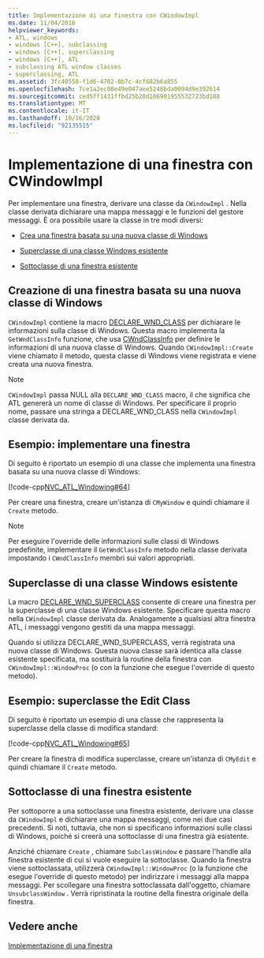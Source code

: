 ```yaml
---
title: Implementazione di una finestra con CWindowImpl
ms.date: 11/04/2016
helpviewer_keywords:
- ATL, windows
- windows [C++], subclassing
- windows [C++], superclassing
- windows [C++], ATL
- subclassing ATL window classes
- superclassing, ATL
ms.assetid: 3fc40550-f1d6-4702-8b7c-4cf682b6a855
ms.openlocfilehash: 7ce1a2ec08e49e047aee5248bda0094d9e392614
ms.sourcegitcommit: ced5ff1431ffbd25b20d106901955532723bd188
ms.translationtype: MT
ms.contentlocale: it-IT
ms.lasthandoff: 10/16/2020
ms.locfileid: "92135515"
---
```

# <a name="implementing-a-window-with-cwindowimpl"></a>Implementazione di una finestra con CWindowImpl

Per implementare una finestra, derivare una classe da `CWindowImpl` . Nella classe derivata dichiarare una mappa messaggi e le funzioni del gestore messaggi. È ora possibile usare la classe in tre modi diversi:

- [Crea una finestra basata su una nuova classe di Windows](#_atl_creating_a_window_based_on_a_new_windows_class)

- [Superclasse di una classe Windows esistente](#_atl_superclassing_an_existing_windows_class)

- [Sottoclasse di una finestra esistente](#_atl_subclassing_an_existing_window)

## <a name="creating-a-window-based-on-a-new-windows-class"></a><a name="_atl_creating_a_window_based_on_a_new_windows_class"></a> Creazione di una finestra basata su una nuova classe di Windows

`CWindowImpl` contiene la macro [DECLARE_WND_CLASS](reference/window-class-macros.md#declare_wnd_class) per dichiarare le informazioni sulla classe di Windows. Questa macro implementa la `GetWndClassInfo` funzione, che usa [CWndClassInfo](../atl/reference/cwndclassinfo-class.md) per definire le informazioni di una nuova classe di Windows. Quando `CWindowImpl::Create` viene chiamato il metodo, questa classe di Windows viene registrata e viene creata una nuova finestra.

> [!NOTE]
> `CWindowImpl` passa NULL alla `DECLARE_WND_CLASS` macro, il che significa che ATL genererà un nome di classe di Windows. Per specificare il proprio nome, passare una stringa a DECLARE_WND_CLASS nella `CWindowImpl` classe derivata da.

## <a name="example-implement-a-window"></a>Esempio: implementare una finestra

Di seguito è riportato un esempio di una classe che implementa una finestra basata su una nuova classe di Windows:

[!code-cpp[NVC_ATL_Windowing#64](../atl/codesnippet/cpp/implementing-a-window-with-cwindowimpl_1.h)]

Per creare una finestra, creare un'istanza di `CMyWindow` e quindi chiamare il `Create` metodo.

> [!NOTE]
> Per eseguire l'override delle informazioni sulle classi di Windows predefinite, implementare il `GetWndClassInfo` metodo nella classe derivata impostando i `CWndClassInfo` membri sui valori appropriati.

## <a name="superclassing-an-existing-windows-class"></a><a name="_atl_superclassing_an_existing_windows_class"></a> Superclasse di una classe Windows esistente

La macro [DECLARE_WND_SUPERCLASS](reference/window-class-macros.md#declare_wnd_superclass) consente di creare una finestra per la superclasse di una classe Windows esistente. Specificare questa macro nella `CWindowImpl` classe derivata da. Analogamente a qualsiasi altra finestra ATL, i messaggi vengono gestiti da una mappa messaggi.

Quando si utilizza DECLARE_WND_SUPERCLASS, verrà registrata una nuova classe di Windows. Questa nuova classe sarà identica alla classe esistente specificata, ma sostituirà la routine della finestra con `CWindowImpl::WindowProc` (o con la funzione che esegue l'override di questo metodo).

## <a name="example-superclass-the-edit-class"></a>Esempio: superclasse the Edit Class

Di seguito è riportato un esempio di una classe che rappresenta la superclasse della classe di modifica standard:

[!code-cpp[NVC_ATL_Windowing#65](../atl/codesnippet/cpp/implementing-a-window-with-cwindowimpl_2.h)]

Per creare la finestra di modifica superclasse, creare un'istanza di `CMyEdit` e quindi chiamare il `Create` metodo.

## <a name="subclassing-an-existing-window"></a><a name="_atl_subclassing_an_existing_window"></a> Sottoclasse di una finestra esistente

Per sottoporre a una sottoclasse una finestra esistente, derivare una classe da `CWindowImpl` e dichiarare una mappa messaggi, come nei due casi precedenti. Si noti, tuttavia, che non si specificano informazioni sulle classi di Windows, poiché si creerà una sottoclasse di una finestra già esistente.

Anziché chiamare `Create` , chiamare `SubclassWindow` e passare l'handle alla finestra esistente di cui si vuole eseguire la sottoclasse. Quando la finestra viene sottoclassata, utilizzerà `CWindowImpl::WindowProc` (o la funzione che esegue l'override di questo metodo) per indirizzare i messaggi alla mappa messaggi. Per scollegare una finestra sottoclassata dall'oggetto, chiamare `UnsubclassWindow` . Verrà ripristinata la routine della finestra originale della finestra.

## <a name="see-also"></a>Vedere anche

[Implementazione di una finestra](../atl/implementing-a-window.md)
